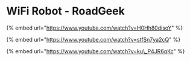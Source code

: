 # WiFi Robot - RoadGeek

{% embed url="https://www.youtube.com/watch?v=H0Hh80disoY" %}

{% embed url="https://www.youtube.com/watch?v=stfSn7ya2cQ" %}

{% embed url="https://www.youtube.com/watch?v=ku\_P4JR6qKc" %}



